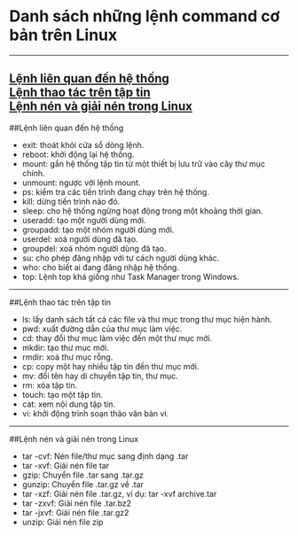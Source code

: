 # Danh sách những lệnh command cơ bản trên Linux
---
[Lệnh liên quan đến hệ thống ](#lenhhethong)  
[Lệnh thao tác trên tập tin ](#lenhtaptin)  
[Lệnh nén và giải nén trong Linux ](#lenhnen)  
---
<a name="lenhhethong"></a>
##Lệnh liên quan đến hệ thống 
- exit: thoát khỏi cửa sổ dòng lệnh.
- reboot: khởi động lại hệ thống.
- mount: gắn hệ thống tập tin từ một thiết bị lưu trữ vào cây thư mục chính.
- unmount: ngược với lệnh mount.
- ps: kiểm tra các tiến trình đang chạy trên hệ thống.
- kill: dừng tiến trình nào đó.
- sleep: cho hệ thống ngừng hoạt động trong một khoảng thời gian.
- useradd: tạo một người dùng mới.
- groupadd: tạo một nhóm người dùng mới.
- userdel: xoá người dùng đã tạo.
- groupdel: xoá nhóm người dùng đã tạo.
- su: cho phép đăng nhập với tư cách người dùng khác.
- who: cho biết ai đang đăng nhập hệ thống.
- top: Lệnh top khá giống như Task Manager trong Windows. 
---
<a name="lenhtaptin"></a>
##Lệnh thao tác trên tập tin 
- ls: lấy danh sách tất cả các file và thư mục trong thư mục hiện hành.
- pwd: xuất đường dẫn của thư mục làm việc.
- cd: thay đổi thư mục làm việc đến một thư mục mới.
- mkdir: tạo thư mục mới.
- rmdir: xoá thư mục rỗng.
- cp: copy một hay nhiều tập tin đến thư mục mới.
- mv: đổi tên hay di chuyển tập tin, thư mục.
- rm: xóa tập tin.
- touch: tạo một tập tin.
- cat: xem nội dung tập tin.
- vi: khởi động trình soạn thảo văn bản vi.
---
<a name="lenhnen"></a>
##Lệnh nén và giải nén trong Linux 
- tar -cvf:	Nén file/thư mục sang định dạng .tar
- tar -xvf:	Giải nén file tar
- gzip:	Chuyển file .tar sang .tar.gz
- gunzip:	Chuyển file .tar.gz về .tar
- tar -xzf:	Giải nén file .tar.gz, ví dụ:  tar -xvf archive.tar
- tar -zxvf:	Giải nén file .tar.bz2
- tar -jxvf:	Giải nén file .tar.gz2
- unzip:	Giải nén file zip

